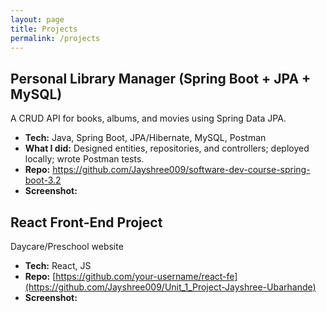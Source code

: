 ```yaml
---
layout: page
title: Projects
permalink: /projects
---
```


## Personal Library Manager (Spring Boot + JPA + MySQL)
A CRUD API for books, albums, and movies using Spring Data JPA.
- **Tech:** Java, Spring Boot, JPA/Hibernate, MySQL, Postman
- **What I did:** Designed entities, repositories, and controllers; deployed locally; wrote Postman tests.
- **Repo:** https://github.com/Jayshree009/software-dev-course-spring-boot-3.2
- **Screenshot:**


## React Front-End Project
Daycare/Preschool website
- **Tech:** React, JS
- **Repo:** [https://github.com/your-username/react-fe](https://github.com/Jayshree009/Unit_1_Project-Jayshree-Ubarhande)
- **Screenshot:**


